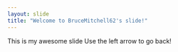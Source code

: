 ```yaml
---
layout: slide
title: "Welcome to BruceMitchell62's slide!"
---
```

This is my awesome slide
Use the left arrow to go back!
